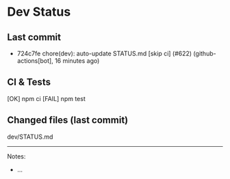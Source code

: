 # Dev Status

## Last commit
- 724c7fe chore(dev): auto-update STATUS.md [skip ci] (#622) (github-actions[bot], 16 minutes ago)
## CI & Tests
[OK] npm ci
[FAIL] npm test

## Changed files (last commit)
dev/STATUS.md

---
Notes:
- ...
